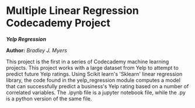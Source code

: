 Multiple Linear Regression Codecademy Project
==============

***Yelp Regression***

**Author:** *Bradley J. Myers*

This project is the first in a series of Codecademy machine learning projects. This project works with a large dataset from Yelp to attempt to predict future Yelp ratings. Using Scikit learn's 'Sklearn' linear regression library, the code found in the yelp_regression module computes a model that can successfully predict a business's Yelp rating based on a number of correlated variables. The .ipynb file is a jupyter notebook file, while the .py is a python version of the same file.
